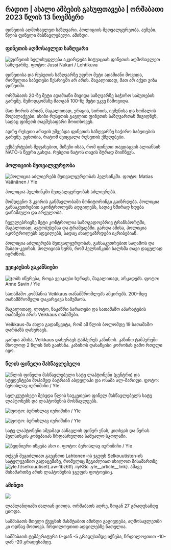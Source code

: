 ## რადიო \| ახალი ამბების გასუფთავება \| ორშაბათი 2023 წლის 13 ნოემბერი

ფინეთის აღმოსავლეთ საზღვარი. პოლიციის მეთვალყურეობა. აუზები. წლის ფინელი მასწავლებელი. ამინდი.

### ფინეთის აღმოსავლეთ საზღვარი

![ფინეთის ხელისუფლება აკვირდება სიტუაციას ფინეთის აღმოსავლეთ საზღვარზე. ფოტო: Jussi Nukari / Lehtikuva](https://images.cdn.yle.fi/image/upload/c_crop,h_2880,w_5120,x_0,y_171/ar_1.777777777777777,c_fill,g_501,01,00,00,00,00,00,00,00,00,00,00,00,00,00,0,0,0,0,0,0,0,1,1,1,1,1,1,1,1,1,1,1,1,3.q_auto:eco/f_auto/fl_lossy/v1699859472/39-11996406551cb5a3d93a)

ფინეთისა და რუსეთის საზღვარზე უფრო მეტი ადამიანი მოვიდა, რომელთა საბუთები წესრიგში არ არის. მაგალითად, მათ არ აქვთ ვიზა ფინეთში.

ორშაბათს 20-ზე მეტი ადამიანი მივიდა საზღვარზე საჭირო საბუთების გარეშე. შემოდგომაზე მათგან 100-ზე მეტი უკვე ჩამოვიდა.

მათ შორის არიან, მაგალითად, ერაყის, სირიის, იემენისა და სომალის მოქალაქეები. ისინი რუსეთის გავლით ფინეთის საზღვართან მივიდნენ, სადაც ფინეთს თავშესაფარი მოითხოვეს.

ადრე რუსეთი არავის უშვებდა ფინეთის საზღვარზე საჭირო საბუთების გარეშე. უცნობია, რატომ შეიცვალა რუსეთის ქმედებები.

ექსპერტების შეფასებით, მიზეზი ისაა, რომ ფინეთი თავდაცვის ალიანსის NATO-ს წევრი გახდა. რუსეთი ნატოს თავის მტრად მიიჩნევს.

### პოლიციის მეთვალყურეობა

![პოლიცია აძლიერებს მეთვალყურეობას ჰელსინკში. ფოტო: Matias Väänänen / Yle](https://images.cdn.yle.fi/image/upload/c_crop,h_2889,w_5148,x_0,y_107/ar_1.7777777777777777,c_fill,1_270,c_fill,1_6pr.q_auto:eco/f_auto/fl_lossy/v1697807957/39-11771286512a4e83c1e1)

პოლიცია ჰელსინკში მეთვალყურეობას აძლიერებს.

მომდევნო 3 კვირის განმავლობაში მონიტორინგი გაიზრდება. პოლიცია განსაკუთრებით აკონტროლებს ადგილებს, სადაც ხშირად ხდება დანაშაული და არეულობა.

ჩვეულებრივზე მეტი კონტროლია საზოგადოებრივ ტრანსპორტში, მაგალითად, ავტობუსებსა და ტრამვაებში. გარდა ამისა, პოლიცია აკონტროლებს ადგილებს, სადაც ახალგაზრდები იკრიბებიან.

პოლიცია აძლიერებს მეთვალყურეობას, განსაკუთრებით საღამოს და შაბათ-კვირას. პოლიციას სურს, რომ ჰელსინკიში ხალხმა თავი დაცულად იგრძნოს.

### ვეიკაუსის ვაკანსიები

![ჯობს იწურება, როცა ვეიკაუსი ხურავს, მაგალითად, არკადებს. ფოტო: Anne Savin / Yle](https://images.cdn.yle.fi/image/upload/c_crop,h_1928,w_3427,x_567,y_428/ar_1.7777777777777777,c_fill,g_50,h_19.q_auto:eco/f_auto/fl_lossy/v1633956464/39-86542961643200866ed)

სათამაშო კომპანია Veikkaus თანამშრომლებს ამცირებს. 200-მდე თანამშრომელი დაკარგავს სამუშაოს.

მაგალითად, ლოტო, ნაკაწრი ბარათები და სათამაშო აპარატების თამაშები არის Veikkaus თამაშები.

Veikkaus-მა ახლა გადაწყვიტა, რომ ამ წლის ბოლომდე 19 სათამაშო დარბაზს დახურავს.

გარდა ამისა, Veikkaus დახურავს ტამპერეს კაზინოს. კაზინო ტამპერეში მხოლოდ 2 წლის წინ გაიხსნა. კაზინოს დასაწყისი კორონას გამო რთული იყო.

### წლის ფინელი მასწავლებელი

![წლის ფინელი მასწავლებელი სატუ ლაჰტონენი (ცენტრი) და სტუდენტები მოჰამედ ბატრაან აბდულაჰი და ოსამა ალ-შარიფი. ფოტო: ბერისლავ იურიშიჩი / Yle](https://images.cdn.yle.fi/image/upload/c_crop,h_2982,w_5300,x_0,y_0/ar_1.7777777777777777,c_fill,g_50,h_10,h_10.q_auto:eco/f_auto/fl_lossy/v1699438785/39-1197531654b5ee49bf1f)

სელკუუტისეტი შეხვდა წლის საუკეთესო ფინელ მასწავლებელს სატუ ლაჰტონენს და ლაჰტონენის მოსწავლეებს.

![ფოტო: ბერისლავ იურიშიჩი / Yle](https://images.cdn.yle.fi/image/upload/c_crop,h_3153,w_5603,x_0,y_0/ar_1.777777777777777,c_fill,g_270,wh0/q_auto:eco/f_auto/fl_lossy/v1699438827/39-1197537654b5ee95baf1)

![ ფოტო: ბერისლავ იურიშიჩი / Yle](https://images.cdn.yle.fi/image/upload/c_crop,h_3362,w_5987,x_0,y_0/ar_1.777777777777777,c_fill,g_201,g_50,wh0/q_auto:eco/f_auto/fl_lossy/v1699438816/39-1197536654b5ee899b41)

სატუ ლაჰტონენი ამჟამად ასწავლის ფინურ ენას, კითხვას და წერას ჰელსინკის კონეპაიას ზრდასრულთა საშუალო სკოლაში.

![ბედნიერი იწყება ასო ი. ფოტო: ბერისლავ იურიშიჩი / Yle](https://images.cdn.yle.fi/image/upload/c_crop,h_3362,w_5987,x_0,y_0/ar_1.7777777777777777,c_fill,g_50,h_10,h_10.q_auto:eco/f_auto/fl_lossy/v1699438816/39-1197535654b5ee7e3b58)

თქვენ შეგიძლიათ გაეცნოთ Lahtonen-ის ჯგუფს Selkouutisten-ის სატელევიზიო გადაცემაზე, რომელიც შეგიძლიათ იხილოთ მისამართზე![yle.fi/selkouutiset](https://yle.fi/selkouutiset){.aw-1bz6tfj .iiyKBc .yle__article__link}. ამავე მისამართზე არის ლაჰტონენის ჯგუფის ფოტოებიც.

### ამინდი

![](https://images.cdn.yle.fi/image/upload/c_crop,h_1080,w_1919,x_0,y_0/ar_1.777777777777777,c_fill,g_faces,h_675,w_121200df_auto/fl_lossy/v1699893163/39-119999365524f872df8f)

ლაპლანდიაში ძალიან ციოდა. ორშაბათს ადრე, ზოგან 27 გრადუსამდე ციოდა.

სამშაბათს მთელი ქვეყნის მასშტაბით ამინდი გაცივდება, აღმოსავლეთში კი ოდნავ მოთოვს. ჩრდილოეთით ადგილებზე ნათელია.

სამშაბათს ტემპერატურა 0-დან -5 გრადუსამდე იქნება, ჩრდილოეთით -10-დან -20 გრადუსამდე.